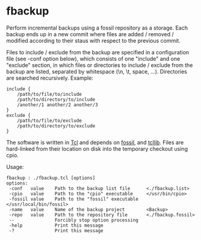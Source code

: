 fbackup
=======

Perform incremental backups using a fossil repository as a storage. Each
backup ends up in a new commit where files are added / removed / modified
according to their staus with respect to the previous commit.

Files to include / exclude from the backup are specified in a configuration
file (see -conf option below), which consists of one "include" and one
"exclude" section, in which files or directories to include / exclude from
the backup are listed, separated by whitespace (\n, \t, space, ...).
Directories are searched recursively. Example:

    include {
        /path/to/file/to/include
        /path/to/directory/to/include
        /another/1 another/2 another/3
    }
    exclude {
        /path/to/file/to/exclude
        /path/to/directory/to/exclude
    }

The software is written in <a href="http://tcl.tk">Tcl</a> and depends on <a href="http://fossil-scm.org/">fossil</a>, and <a href="http://core.tcl.tk/tcllib/">tcllib</a>. Files are hard-linked from their location on disk into the temporary checkout using cpio.

Usage:

    fbackup : ./fbackup.tcl [options]
    options:
     -conf   value    Path to the backup list file      <./fbackup.list>
     -cpio   value    Path to the "cpio" executable     </usr/bin/cpio>
     -fossil value    Path to the "fossil" executable   </usr/local/bin/fossil>
     -name   value    Name of the backup project        <Backup>
     -repo   value    Path to the repository file       <./fbackup.fossil>
     --               Forcibly stop option processing
     -help            Print this message
     -?               Print this message
